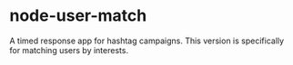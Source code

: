 node-user-match
===============

A timed response app for hashtag campaigns.  This version is specifically for matching users by interests.
